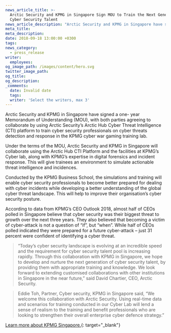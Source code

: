 ```yaml
---
news_article_title: >-
  Arctic Security and KPMG in Singapore Sign MOU to Train the Next Generation of
  Cyber Security Talent
news_article_description: "Arctic Security and KPMG in Singapore have signed a one- year Memorandum of Understanding (MOU), with both parties agreeing to collaborate by using Arctic Security’s Arctic Hub Cyber Threat Intelligence (CTI) platform to train cyber security professionals on cyber threats detection and response in the\_KPMG cyber war gaming\_training lab."
meta_title:
meta_description:
date: 2018-09-18 13:00:00 +0300
tags:
news_category:
  - press_release
writer:
  employees:
og_image_path: /images/content/hero.svg
twitter_image_path:
og_title:
og_description:
_comments:
  date: Invalid date
  tags:
  writer: 'Select the writers, max 3'
---
```


Arctic Security and KPMG in Singapore have signed a one- year Memorandum of Understanding (MOU), with both parties agreeing to collaborate by using Arctic Security’s Arctic Hub Cyber Threat Intelligence (CTI) platform to train cyber security professionals on cyber threats detection and response in the KPMG cyber war gaming training lab.

Under the terms of the MOU, Arctic Security and KPMG in Singapore will collaborate using the Arctic Hub CTI Platform and the facilities at KPMG’s Cyber lab, along with KPMG’s expertise in digital forensics and incident response. This will give trainees an environment to simulate actionable threat intelligence and incidences.

Conducted by the KPMG Business School, the simulations and training will enable cyber security professionals to become better prepared for dealing with cyber incidents while developing a better understanding of the global cyber threat landscape. This will help to improve their organisation’s cyber security posture.

According to data from KPMG’s CEO Outlook 2018, almost half of CEOs polled in Singapore believe that cyber security was their biggest threat to growth over the next three years. They also believed that becoming a victim of cyber-attack is not a question of “if”, but “when”. While half of CEOs polled indicated they were prepared for a future cyber-attack – just 31 percent were confident of identifying a cyber threat.

> “Today’s cyber security landscape is evolving at an incredible speed and the requirement for cyber security talent pool is increasing rapidly. Through this collaboration with KPMG in Singapore, we hope to develop and nurture the next generation of cyber security talent, by providing them with appropriate training and knowledge. We look forward to extending customised collaborations with other institutions in Singapore in the near future,” said David Chartier, CEO, Arctic Security.

> Eddie Toh, Partner, Cyber security, KPMG in Singapore said, “We welcome this collaboration with Arctic Security. Using real-time data and scenarios for training conducted in our Cyber Lab will lend a sense of realism to the training and benefit professionals who are looking to strengthen their overall enterprise cyber defence strategy.”

[Learn more about KPMG Singapore.](https://home.kpmg.com/sg/en/home.html){: target="_blank"}&nbsp;
